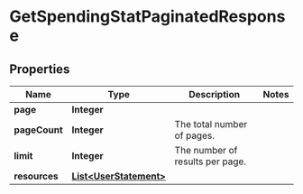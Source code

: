 
# GetSpendingStatPaginatedResponse

## Properties
Name | Type | Description | Notes
------------ | ------------- | ------------- | -------------
**page** | **Integer** |  | 
**pageCount** | **Integer** | The total number of pages. | 
**limit** | **Integer** | The number of results per page. | 
**resources** | [**List&lt;UserStatement&gt;**](UserStatement.md) |  | 



